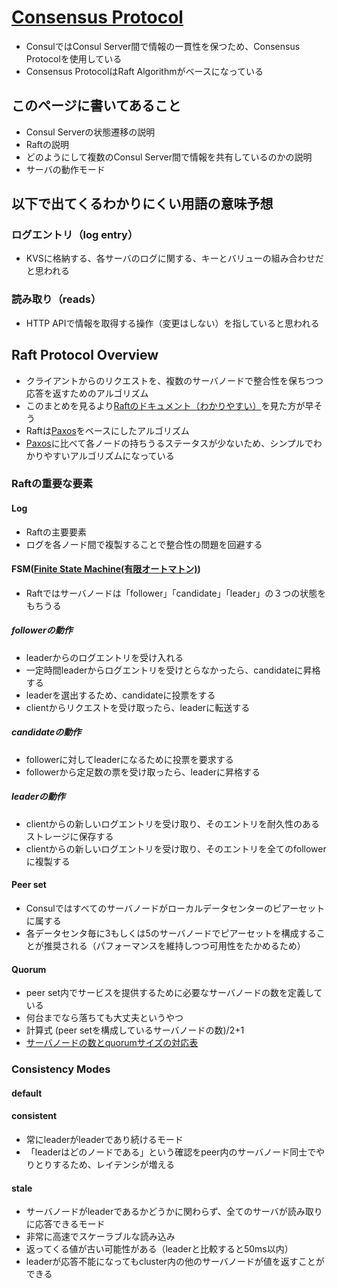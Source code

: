 # [Consensus Protocol](https://www.consul.io/docs/internals/consensus.html)
- ConsulではConsul Server間で情報の一貫性を保つため、Consensus Protocolを使用している
- Consensus ProtocolはRaft Algorithmがベースになっている

## このページに書いてあること
- Consul Serverの状態遷移の説明
- Raftの説明
- どのようにして複数のConsul Server間で情報を共有しているのかの説明
- サーバの動作モード

## 以下で出てくるわかりにくい用語の意味予想
### ログエントリ（log entry）
- KVSに格納する、各サーバのログに関する、キーとバリューの組み合わせだと思われる

### 読み取り（reads）
- HTTP APIで情報を取得する操作（変更はしない）を指していると思われる

## Raft Protocol Overview
- クライアントからのリクエストを、複数のサーバノードで整合性を保ちつつ応答を返すためのアルゴリズム
- このまとめを見るより[Raftのドキュメント（わかりやすい）](http://thesecretlivesofdata.com/raft/)を見た方が早そう
- Raftは[Paxos](https://en.wikipedia.org/wiki/Paxos_%28computer_science%29)をベースにしたアルゴリズム
- [Paxos](https://en.wikipedia.org/wiki/Paxos_%28computer_science%29)に比べて各ノードの持ちうるステータスが少ないため、シンプルでわかりやすいアルゴリズムになっている

### Raftの重要な要素
#### Log
- Raftの主要要素
- ログを各ノード間で複製することで整合性の問題を回避する

#### FSM([Finite State Machine(有限オートマトン)](https://ja.wikipedia.org/wiki/%E6%9C%89%E9%99%90%E3%82%AA%E3%83%BC%E3%83%88%E3%83%9E%E3%83%88%E3%83%B3))
- Raftではサーバノードは「follower」「candidate」「leader」の３つの状態をもちうる

##### followerの動作
- leaderからのログエントリを受け入れる
- 一定時間leaderからログエントリを受けとらなかったら、candidateに昇格する
- leaderを選出するため、candidateに投票をする
- clientからリクエストを受け取ったら、leaderに転送する

##### candidateの動作
- followerに対してleaderになるために投票を要求する
- followerから定足数の票を受け取ったら、leaderに昇格する

##### leaderの動作
- clientからの新しいログエントリを受け取り、そのエントリを耐久性のあるストレージに保存する
- clientからの新しいログエントリを受け取り、そのエントリを全てのfollowerに複製する

#### Peer set
- Consulではすべてのサーバノードがローカルデータセンターのピアーセットに属する
- 各データセンタ毎に3もしくは5のサーバノードでピアーセットを構成することが推奨される（パフォーマンスを維持しつつ可用性をたかめるため）

#### Quorum
- peer set内でサービスを提供するために必要なサーバノードの数を定義している
- 何台までなら落ちても大丈夫というやつ
- 計算式 (peer setを構成しているサーバノードの数)/2+1
- [サーバノードの数とquorumサイズの対応表](https://www.consul.io/docs/internals/consensus.html#deployment-table)

### Consistency Modes
#### default

#### consistent
- 常にleaderがleaderであり続けるモード
- 「leaderはどのノードである」という確認をpeer内のサーバノード同士でやりとりするため、レイテンシが増える

#### stale
- サーバノードがleaderであるかどうかに関わらず、全てのサーバが読み取りに応答できるモード
- 非常に高速でスケーラブルな読み込み
- 返ってくる値が古い可能性がある（leaderと比較すると50ms以内）
- leaderが応答不能になってもcluster内の他のサーバノードが値を返すことができる

